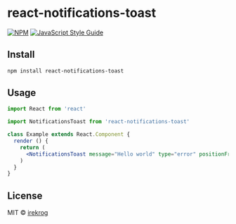 # react-notifications-toast

> 

[![NPM](https://img.shields.io/npm/v/react-notifications-toast.svg)](https://www.npmjs.com/package/react-notifications-toast) [![JavaScript Style Guide](https://img.shields.io/badge/code_style-standard-brightgreen.svg)](https://standardjs.com)

## Install

```bash
npm install react-notifications-toast
```

## Usage

```jsx
import React from 'react'

import NotificationsToast from 'react-notifications-toast'

class Example extends React.Component {
  render () {
    return (
      <NotificationsToast message="Hello world" type="error" positionFrom="right" />
    )
  }
}
```

## License

MIT © [irekrog](https://github.com/irekrog)
